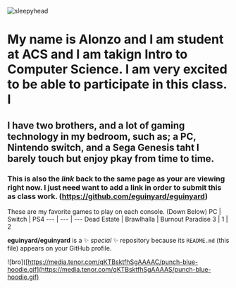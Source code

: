 ![sleepyhead](https://i.pinimg.com/236x/95/e5/99/95e59975625dc8d3f1a3db90317c9053.jpg)
# My name is Alonzo and I am student at ACS and I am takign Intro to Computer Science. I am very excited to be able to participate in this class. I
## I have two brothers, and a lot of gaming technology in my bedroom, such as; a PC, Nintendo switch, and a Sega Genesis taht I barely touch but enjoy pkay from time to time. 
### This is also the *link* back to the same page as your are viewing right now. I just ~~need~~ want to add a link in order to submit this as **class work**. (https://github.com/eguinyard/eguinyard)

These are my favorite games to play on each console. (Down Below)
PC | Switch | PS4
--- | --- | ---
Dead Estate | Brawlhalla | Burnout Paradise
3 | 1 | 2

**eguinyard/eguinyard** is a ✨ _special_ ✨ repository because its `README.md` (this file) appears on your GitHub profile.

![bro]([https://media.tenor.com/qKTBsktfhSgAAAAC/punch-blue-hoodie.gif](https://media.tenor.com/qKTBsktfhSgAAAAS/punch-blue-hoodie.gif)

